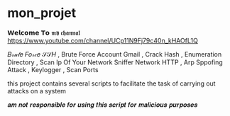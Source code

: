 # mon_projet

 𝗪𝗲𝗹𝗰𝗼𝗺𝗲 𝗧𝗼 𝖒𝖞 𝖈𝖍𝖆𝖓𝖓𝖆𝖑 https://www.youtube.com/channel/UCp11N9Fj79c40n_kHAOfL1Q 
 
 
𝐵𝓇𝓊𝓉𝑒 𝐹𝑜𝓇𝒸𝑒 𝒮𝒮𝐻 , Brute Force Account Gmail , Crack Hash , Enumeration Directory , Scan Ip Of Your Network 
Sniffer Network HTTP , Arp Sppofing Attack , Keylogger , Scan Ports


this project contains several scripts to facilitate the task of carrying out attacks on a system

𝒂𝒎 𝒏𝒐𝒕 𝒓𝒆𝒔𝒑𝒐𝒏𝒔𝒊𝒃𝒍𝒆 𝒇𝒐𝒓 𝒖𝒔𝒊𝒏𝒈 𝒕𝒉𝒊𝒔 𝒔𝒄𝒓𝒊𝒑𝒕 𝒇𝒐𝒓 𝒎𝒂𝒍𝒊𝒄𝒊𝒐𝒖𝒔 𝒑𝒖𝒓𝒑𝒐𝒔𝒆𝒔  
